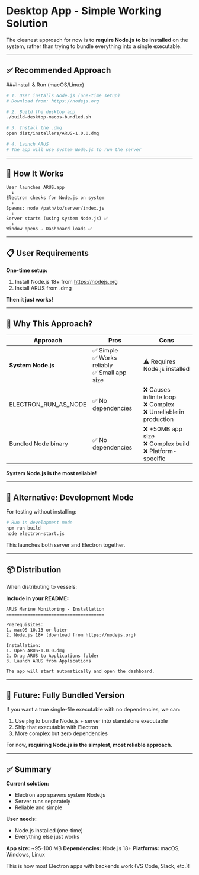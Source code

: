 # Desktop App - Simple Working Solution

The cleanest approach for now is to **require Node.js to be installed** on the system, rather than trying to bundle everything into a single executable.

---

## ✅ Recommended Approach

###Install & Run (macOS/Linux)

```bash
# 1. User installs Node.js (one-time setup)
# Download from: https://nodejs.org

# 2. Build the desktop app
./build-desktop-macos-bundled.sh

# 3. Install the .dmg
open dist/installers/ARUS-1.0.0.dmg

# 4. Launch ARUS
# The app will use system Node.js to run the server
```

---

## 🔧 How It Works

```
User launches ARUS.app
  ↓
Electron checks for Node.js on system
  ↓
Spawns: node /path/to/server/index.js
  ↓
Server starts (using system Node.js) ✅
  ↓
Window opens → Dashboard loads ✅
```

---

## 📋 User Requirements

**One-time setup:**
1. Install Node.js 18+ from https://nodejs.org
2. Install ARUS from .dmg

**Then it just works!**

---

## 🎯 Why This Approach?

| Approach | Pros | Cons |
|----------|------|------|
| **System Node.js** | ✅ Simple<br>✅ Works reliably<br>✅ Small app size | ⚠️ Requires Node.js installed |
| ELECTRON_RUN_AS_NODE | ✅ No dependencies | ❌ Causes infinite loop<br>❌ Complex<br>❌ Unreliable in production |
| Bundled Node binary | ✅ No dependencies | ❌ +50MB app size<br>❌ Complex build<br>❌ Platform-specific |

**System Node.js is the most reliable!**

---

## 🚀 Alternative: Development Mode

For testing without installing:

```bash
# Run in development mode
npm run build
node electron-start.js
```

This launches both server and Electron together.

---

## 📦 Distribution

When distributing to vessels:

**Include in your README:**
```
ARUS Marine Monitoring - Installation
=====================================

Prerequisites:
1. macOS 10.13 or later
2. Node.js 18+ (download from https://nodejs.org)

Installation:
1. Open ARUS-1.0.0.dmg
2. Drag ARUS to Applications folder
3. Launch ARUS from Applications

The app will start automatically and open the dashboard.
```

---

## 🔄 Future: Fully Bundled Version

If you want a true single-file executable with no dependencies, we can:

1. Use `pkg` to bundle Node.js + server into standalone executable
2. Ship that executable with Electron
3. More complex but zero dependencies

For now, **requiring Node.js is the simplest, most reliable approach.**

---

## ✅ Summary

**Current solution:**
- Electron app spawns system Node.js
- Server runs separately
- Reliable and simple

**User needs:**
- Node.js installed (one-time)
- Everything else just works

**App size:** ~95-100 MB
**Dependencies:** Node.js 18+
**Platforms:** macOS, Windows, Linux

This is how most Electron apps with backends work (VS Code, Slack, etc.)!
